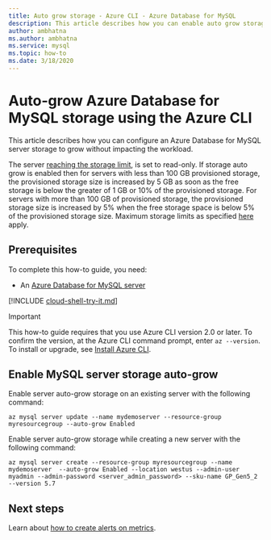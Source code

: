 ```yaml
---
title: Auto grow storage - Azure CLI - Azure Database for MySQL
description: This article describes how you can enable auto grow storage using the Azure CLI in Azure Database for MySQL.
author: ambhatna
ms.author: ambhatna
ms.service: mysql
ms.topic: how-to
ms.date: 3/18/2020
---
```

# Auto-grow Azure Database for MySQL storage using the Azure CLI
This article describes how you can configure an Azure Database for MySQL server storage to grow without impacting the workload.

The server [reaching the storage limit](https://docs.microsoft.com/azure/mysql/concepts-pricing-tiers#reaching-the-storage-limit), is set to read-only. If storage auto grow is enabled then for servers with less than 100 GB provisioned storage, the provisioned storage size is increased by 5 GB as soon as the free storage is below the greater of 1 GB or 10% of the provisioned storage. For servers with more than 100 GB of provisioned storage, the provisioned storage size is increased by 5% when the free storage space is below 5% of the provisioned storage size. Maximum storage limits as specified [here](https://docs.microsoft.com/azure/mysql/concepts-pricing-tiers#storage) apply.

## Prerequisites
To complete this how-to guide, you need:
- An [Azure Database for MySQL server](quickstart-create-mysql-server-database-using-azure-cli.md)

[!INCLUDE [cloud-shell-try-it.md](../../includes/cloud-shell-try-it.md)]

> [!IMPORTANT]
> This how-to guide requires that you use Azure CLI version 2.0 or later. To confirm the version, at the Azure CLI command prompt, enter `az --version`. To install or upgrade, see [Install Azure CLI]( /cli/azure/install-azure-cli).

## Enable MySQL server storage auto-grow

Enable server auto-grow storage on an existing server with the following command:

```azurecli-interactive
az mysql server update --name mydemoserver --resource-group myresourcegroup --auto-grow Enabled
```

Enable server auto-grow storage while creating a new server with the following command:

```azurecli-interactive
az mysql server create --resource-group myresourcegroup --name mydemoserver  --auto-grow Enabled --location westus --admin-user myadmin --admin-password <server_admin_password> --sku-name GP_Gen5_2 --version 5.7
```

## Next steps

Learn about [how to create alerts on metrics](howto-alert-on-metric.md).